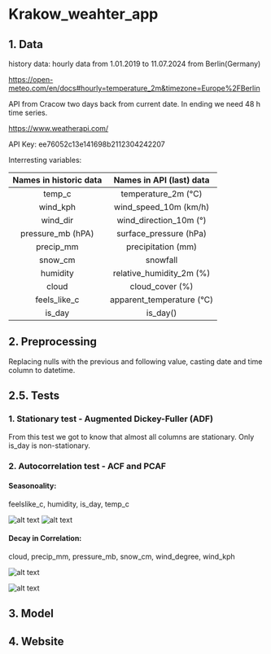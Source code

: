 # Krakow_weahter_app
## 1. Data

history data: hourly data from 1.01.2019 to 11.07.2024 from Berlin(Germany)

https://open-meteo.com/en/docs#hourly=temperature_2m&timezone=Europe%2FBerlin

API from Cracow two days back from current date. In ending we need 48 h time series.

https://www.weatherapi.com/

API Key:
ee76052c13e141698b2112304242207


Interresting variables:

| Names in historic data  |     Names in API (last) data     |
| :---------------------: |:--------------------------------:|
| temp_c                  |       temperature_2m (°C)        |
| wind_kph                |      wind_speed_10m (km/h)       |
| wind_dir                |      wind_direction_10m (°)      |
| pressure_mb (hPA)       |      surface_pressure (hPa)      |
| precip_mm               |        precipitation (mm)        |
| snow_cm                 |             snowfall             |
| humidity                |   relative_humidity_2m (%)       |
| cloud                   |         cloud_cover (%)          |
| feels_like_c            |    apparent_temperature (°C)     |
| is_day                  |             is_day()             |

## 2. Preprocessing

Replacing nulls with the previous and following value, casting date and time column to datetime.

## 2.5. Tests

### 1. Stationary test - Augmented Dickey-Fuller (ADF)

From this test we got to know that almost all columns are stationary. Only is_day is non-stationary. 

### 2. Autocorrelation test - ACF and PCAF

#### Seasonoality:
feelslike_c, humidity, is_day, temp_c

![alt text](ACF_temp_c_48.png)
![alt text](ACF_is_day_48.png)


#### Decay in Correlation: 

cloud, precip_mm, pressure_mb, snow_cm, wind_degree, wind_kph

![alt text](ACF_cloud_48.png)

![alt text](ACF_precip_mm_48.png)

## 3. Model

## 4. Website

